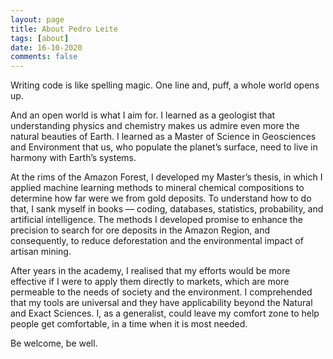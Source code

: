 ```yaml
---
layout: page
title: About Pedro Leite
tags: [about]
date: 16-10-2020
comments: false
---
```


Writing code is like spelling magic. One line and, puff, a whole world opens up.

And an open world is what I aim for. I learned as a geologist that understanding physics and chemistry makes us admire even more the natural beauties of Earth. I learned as a Master of Science in Geosciences and Environment that us, who populate the planet’s surface, need to live in harmony with Earth’s systems.

At the rims of the Amazon Forest, I developed my Master’s thesis, in which I applied machine learning methods to mineral chemical compositions to determine how far were we from gold deposits. To understand how to do that, I sank myself in books — coding, databases, statistics, probability, and artificial intelligence. The methods I developed promise to enhance the precision to search for ore deposits in the Amazon Region, and consequently, to reduce deforestation and the environmental impact of artisan mining.

After years in the academy, I realised that my efforts would be more effective if I were to apply them directly to markets, which are more permeable to the needs of society and the environment. I comprehended that my tools are universal and they have applicability beyond the Natural and Exact Sciences. I, as a generalist, could leave my comfort zone to help people get comfortable, in a time when it is most needed.

Be welcome, be well.
